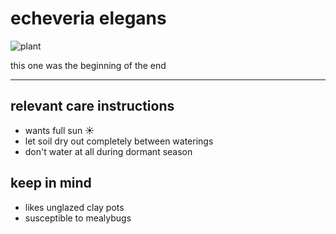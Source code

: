 # echeveria elegans

![plant](../master/img/echeveria-elegans/echeveria-elegans.JPG)

this one was the beginning of the end

---

## relevant care instructions
- wants full sun ☀️
- let soil dry out completely between waterings
- don't water at all during dormant season

## keep in mind
- likes unglazed clay pots
- susceptible to mealybugs
